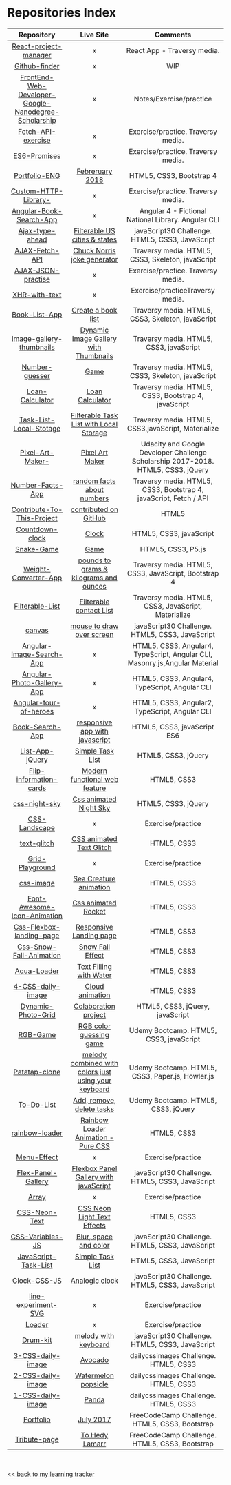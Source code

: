 # Repositories Index

|Repository| Live Site |Comments|
|:---:|:---:|:---:|
|[React-project-manager](https://github.com/elena-in-code/React-project-manager)|x|React App - Traversy media.|
|[Github-finder](https://github.com/elena-in-code/Github-finder)|x|WIP|
|[FrontEnd-Web-Developer-Google-Nanodegree-Scholarship](https://github.com/elena-in-code/FrontEnd-Web-Developer-Google-Nanodegree-Scholarship)|x|Notes/Exercise/practice|
|[Fetch-API-exercise](https://github.com/elena-in-code/Fetch-API-exercise)|x|Exercise/practice. Traversy media.|
|[ES6-Promises](https://github.com/elena-in-code/ES6-Promises)|x|Exercise/practice. Traversy media.|
|[Portfolio-ENG](https://github.com/elena-in-code/Portfolio-ENG)|[Febreruary 2018](https://elena-in-code.github.io/Portfolio-ENG/)|HTML5, CSS3, Bootstrap 4 |
|[Custom-HTTP-Library-](https://github.com/elena-in-code/Custom-HTTP-Library-)|x|Exercise/practice. Traversy media.|
|[Angular-Book-Search-App](https://github.com/elena-in-code/Angular-Book-Search-App)|x|Angular 4 - Fictional National Library. Angular CLI|
|[Ajax-type-ahead](https://github.com/elena-in-code/Ajax-type-ahead)|[Filterable US cities & states](https://elena-in-code.github.io/Ajax-type-ahead/)|javaScript30 Challenge. HTML5, CSS3, JavaScript |
|[AJAX-Fetch-API](https://github.com/elena-in-code/AJAX-Fetch-API)|[Chuck Norris joke generator](https://codepen.io/Elena_in_code/pen/VQjWdg)|Traversy media. HTML5, CSS3, Skeleton, javaScript|
|[AJAX-JSON-practise](https://github.com/elena-in-code/AJAX-JSON-practise)|x|Exercise/practice. Traversy media. |
|[XHR-with-text](https://github.com/elena-in-code/XHR-with-text)|x|Exercise/practiceTraversy media.|
|[Book-List-App](https://github.com/elena-in-code/Book-List-App)|[Create a book list](https://elena-in-code.github.io/Book-List-App/)|Traversy media. HTML5, CSS3, Skeleton, javaScript|
|[Image-gallery-thumbnails](https://github.com/elena-in-code/Image-gallery-thumbnails)|[Dynamic Image Gallery with Thumbnails](https://elena-in-code.github.io/Image-gallery-thumbnails/)|Traversy media. HTML5, CSS3, javaScript|
|[Number-guesser](https://github.com/elena-in-code/Number-guesser)|[Game](https://elena-in-code.github.io/Number-guesser/)|Traversy media. HTML5, CSS3, Skeleton, javaScript |
|[Loan-Calculator](https://github.com/elena-in-code/Loan-Calculator)|[Loan Calculator](https://elena-in-code.github.io/Loan-Calculator/)|Traversy media. HTML5, CSS3, Bootstrap 4, javaScript |
|[Task-List-Local-Stotage](https://github.com/elena-in-code/Task-List-Local-Stotage)|[Filterable Task List with Local Storage](https://elena-in-code.github.io/Task-List-Local-Stotage/)|Traversy media. HTML5, CSS3,javaScript, Materialize |
|[Pixel-Art-Maker-](https://github.com/elena-in-code/Pixel-Art-Maker-)|[Pixel Art Maker](https://elena-in-code.github.io/Pixel-Art-Maker-/)|Udacity and Google Developer Challenge Scholarship 2017-2018. HTML5, CSS3, jQuery|
|[Number-Facts-App](https://github.com/elena-in-code/Number-Facts-App)|[random facts about numbers](https://elena-in-code.github.io/Number-Facts-App/)|Traversy media. HTML5, CSS3, Bootstrap 4, javaScript, Fetch / API |
|[Contribute-To-This-Project](https://github.com/elena-in-code/Contribute-To-This-Project)|[contributed on GitHub](https://syknapse.github.io/Contribute-To-This-Project/)|HTML5|
|[Countdown-clock](https://github.com/elena-in-code/Countdown-clock)|[Clock](https://elena-in-code.github.io/Countdown-clock/)|HTML5, CSS3, javaScript |
|[Snake-Game](https://github.com/elena-in-code/Snake-Game)|[Game](https://elena-in-code.github.io/Sanke-Game/)| HTML5, CSS3, P5.js|
|[Weight-Converter-App](https://github.com/elena-in-code/Weight-Converter-App)|[pounds to grams & kilograms and ounces](https://elena-in-code.github.io/Weight-Converter-App/)|Traversy media. HTML5, CSS3, JavaScript, Bootstrap 4|
|[Filterable-List](https://github.com/elena-in-code/Filterable-List)|[Filterable contact List](https://elena-in-code.github.io/Filterable-List/)| Traversy media. HTML5, CSS3, JavaScript, Materialize|
|[canvas](https://github.com/elena-in-code/canvas)|[mouse to draw over screen](https://elena-in-code.github.io/canvas/)|javaScript30 Challenge. HTML5, CSS3, JavaScript|
|[Angular-Image-Search-App](https://github.com/elena-in-code/Angular-Image-Search-App)|x|HTML5, CSS3, Angular4, TypeScript, Angular CLI, Masonry.js,Angular Material|
|[Angular-Photo-Gallery-App](https://github.com/elena-in-code/Angular-Photo-Gallery-App)|x|HTML5, CSS3, Angular4, TypeScript, Angular CLI|
|[Angular-tour-of-heroes](https://github.com/elena-in-code/Angular-tour-of-heroes)|x|HTML5, CSS3, Angular2, TypeScript, Angular CLI |
|[Book-Search-App](https://github.com/elena-in-code/Book-Search-App)|[responsive app with javascript]()|HTML5, CSS3, javaScript ES6 |
|[List-App-jQuery](https://github.com/elena-in-code/List-App-jQuery)|[Simple Task List](https://elena-in-code.github.io/List-App-jQuery/)|HTML5, CSS3, jQuery|
|[Flip-information-cards](https://github.com/elena-in-code/Flip-information-cards)|[Modern functional web feature](https://elena-in-code.github.io/Flip-information-cards/)|HTML5, CSS3|
|[css-night-sky](https://github.com/elena-in-code/css-night-sky)|[Css animated Night Sky](https://elena-in-code.github.io/css-night-sky/)|HTML5, CSS3, jQuery |
|[CSS-Landscape](https://github.com/elena-in-code/CSS-Landscape)|x|Exercise/practice|
|[text-glitch](https://github.com/elena-in-code/text-glitch)|[CSS animated Text Glitch](https://elena-in-code.github.io/text-glitch/)|HTML5, CSS3 |
|[Grid-Playground](https://github.com/elena-in-code/Grid-Playground)|x|Exercise/practice|
|[css-image](https://github.com/elena-in-code/css-image)|[Sea Creature animation](https://elena-in-code.github.io/css-image/)|HTML5, CSS3|
|[Font-Awesome-Icon-Animation](https://github.com/elena-in-code/Font-Awesome-Icon-Animation)|[Css animated Rocket](https://elena-in-code.github.io/Font-Awesome-Icon-Animation/)|HTML5, CSS3|
|[Css-Flexbox-landing-page](https://github.com/elena-in-code/Css-Flexbox-landing-page)|[Responsive Landing page](https://elena-in-code.github.io/Css-Flexbox-landing-page/)|HTML5, CSS3|
|[Css-Snow-Fall-Animation](https://github.com/elena-in-code/Css-Snow-Fall-Animation)|[Snow Fall Effect](https://elena-in-code.github.io/Css-Snow-Fall-Animation/)|HTML5, CSS3|
|[Aqua-Loader](https://github.com/elena-in-code/Aqua-Loader)|[Text Filling with Water](https://elena-in-code.github.io/Aqua-Loader/)|HTML5, CSS3|
|[4-CSS-daily-image](https://github.com/elena-in-code/4-CSS-daily-image)|[Cloud animation](https://elena-in-code.github.io/4-CSS-daily-image/)|HTML5, CSS3|
|[Dynamic-Photo-Grid](https://github.com/elena-in-code/Dynamic-Photo-Grid)|[Colaboration project](https://elena-in-code.github.io/Dynamic-Photo-Grid/)|HTML5, CSS3, jQuery, javaScript |
|[RGB-Game](https://github.com/elena-in-code/RGB-Game)|[RGB color guessing game](https://elena-in-code.github.io/RGB-Game/)|Udemy Bootcamp. HTML5, CSS3, javaScript|
|[Patatap-clone](https://github.com/elena-in-code/Patatap-clone)|[melody combined with colors just using your keyboard](https://elena-in-code.github.io/Patatap-clone/)|Udemy Bootcamp. HTML5, CSS3, Paper.js, Howler.js |
|[To-Do-List](https://github.com/elena-in-code/To-Do-List)|[Add, remove, delete tasks](https://elena-in-code.github.io/To-Do-List/)| Udemy Bootcamp. HTML5, CSS3, jQuery|
|[rainbow-loader](https://github.com/elena-in-code/rainbow-loader)|[Rainbow Loader Animation - Pure CSS](https://elena-in-code.github.io/rainbow-loader/)| HTML5, CSS3|
|[Menu-Effect](https://github.com/elena-in-code/Menu-Effect)|x|Exercise/practice|
|[Flex-Panel-Gallery](https://github.com/elena-in-code/Flex-Panel-Gallery)|[Flexbox Panel Gallery with javaScript](https://elena-in-code.github.io/Flex-Panel-Gallery/)|javaScript30 Challenge. HTML5, CSS3, JavaScript|
|[Array](https://github.com/elena-in-code/Array)|x|Exercise/practice|
|[CSS-Neon-Text](https://github.com/elena-in-code/CSS-Neon-Text)|[CSS Neon Light Text Effects](https://elena-in-code.github.io/CSS-Neon-Text/)|HTML5, CSS3|
|[CSS-Variables-JS](https://github.com/elena-in-code/CSS-Variables-JS)|[Blur, space and color](https://elena-in-code.github.io/CSS-Variables-JS/)|javaScript30 Challenge. HTML5, CSS3, JavaScript|
|[JavaScript-Task-List](https://github.com/elena-in-code/JavaScript-Task-List)|[Simple Task List](https://elena-in-code.github.io/JavaScript-Task-List/)|HTML5, CSS3, JavaScript |
|[Clock-CSS-JS](https://github.com/elena-in-code/Clock-CSS-JS)|[Analogic clock](https://elena-in-code.github.io/Clock-CSS-JS/)| javaScript30 Challenge. HTML5, CSS3, JavaScript|
|[line-experiment-SVG](https://github.com/elena-in-code/line-experiment-SVG)|x| Exercise/practice|
|[Loader](https://github.com/elena-in-code/Loader)|x|Exercise/practice |
|[Drum-kit](https://github.com/elena-in-code/Drum-kit)|[melody with keyboard](https://elena-in-code.github.io/Drum-kit/)|javaScript30 Challenge. HTML5, CSS3, JavaScript|
|[3-CSS-daily-image](https://github.com/elena-in-code/3-CSS-daily-image)|[Avocado](https://elena-in-code.github.io/3-CSS-daily-image/)|dailycssimages Challenge. HTML5, CSS3|
|[2-CSS-daily-image](https://github.com/elena-in-code/2-CSS-daily-image)|[Watermelon popsicle](https://elena-in-code.github.io/2-CSS-daily-image/)|dailycssimages Challenge. HTML5, CSS3|
|[1-CSS-daily-image](https://github.com/elena-in-code/1-CSS-daily-image)|[Panda](https://elena-in-code.github.io/1-CSS-daily-image/)|dailycssimages Challenge. HTML5, CSS3|
|[Portfolio](https://github.com/elena-in-code/Portfolio)|[July 2017](https://elena-in-code.github.io/Portfolio/)| FreeCodeCamp Challenge. HTML5, CSS3, Bootstrap|
|[Tribute-page](https://github.com/elena-in-code/Tribute-page)|[To Hedy Lamarr](https://elena-in-code.github.io/Tribute-page/)| FreeCodeCamp Challenge. HTML5, CSS3, Bootstrap |

<br>

[<< back to my learning tracker](https://github.com/elena-in-code/Learning-Tracker)
